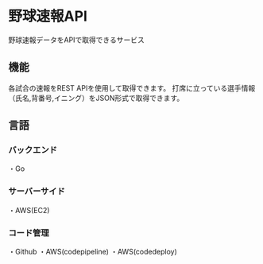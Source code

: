 # 野球速報API

野球速報データをAPIで取得できるサービス

## 機能
各試合の速報をREST APIを使用して取得できます。
打席に立っている選手情報（氏名,背番号,イニング）をJSON形式で取得できます。

## 言語
### バックエンド
・Go
### サーバーサイド
・AWS(EC2)

### コード管理
・Github
・AWS(codepipeline)
・AWS(codedeploy)